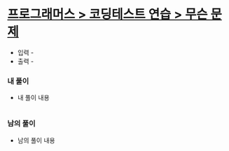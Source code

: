 # [프로그래머스 > 코딩테스트 연습 > 무슨 문제](https://school.programmers.co.kr/learn/challenges?levels=1%2C2)

* 입력 - 
* 출력 - 

### 내 풀이

* 내 풀이 내용

```js


```

### 남의 풀이

* 남의 풀이 내용

```js

```